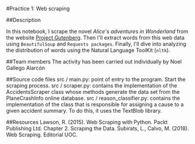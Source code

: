 #Practice 1: Web scraping

##Description
<p>In this notebook, I scrape the novel <em>Alice's adventures in Wonderland</em> from the website <a href="https://www.gutenberg.org/">Project Gutenberg</a>. Then I'll extract words from this web data using <code>BeautifulSoup</code> and <code>Requests packages</code>. Finally, I'll dive into analyzing the distribution of words using the Natural Language ToolKit (<code>nltk</code>). </p>

##Team members
The activity has been carried out individually by Noel Gallego Alarcón

##Source code files
src / main.py: point of entry to the program. Start the scraping process.
src / scraper.py: contains the implementation of the AccidentsScraper class whose methods generate the data set from the PlaneCrashInfo online database.
src / reason_classifier.py: contains the implementation of the class that is responsible for assigning a cause to a given accident summary. To do this, it uses the TextBlob library.


##Resources
Lawson, R. (2015). Web Scraping with Python. Packt Publishing Ltd. Chapter 2. Scraping the Data.
Subirats, L., Calvo, M. (2018). Web Scraping. Editorial UOC.
      
